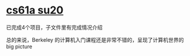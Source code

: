 # [cs61a su20](https://inst.eecs.berkeley.edu/~cs61a/su20/)

已完成4个项目，子文件里有完成情况介绍

总的来说，Berkeley 的计算机入门课程还是非常不错的，呈现了计算机世界的 big picture